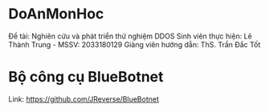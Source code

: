 # DoAnMonHoc
Đề tài: Nghiên cứu và phát triển thử nghiệm DDOS
Sinh viên thực hiện: Lê Thành Trung - MSSV: 2033180129
Giảng viên hướng dẫn: ThS. Trần Đắc Tốt

# Bộ công cụ BlueBotnet
Link: https://github.com/JReverse/BlueBotnet
